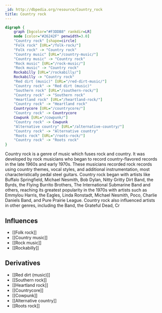 ```yaml
---
_id: http://dbpedia.org/resource/Country_rock
title: Country rock
---
```


```dot
digraph {
	graph [bgcolor="#F3DDB8" rankdir=LR]
	node [color="#26242F" penwidth=3.0]
	"Country rock" [shape=circle]
	"Folk rock" [URL="/folk-rock/"]
	"Folk rock" -> "Country rock"
	"Country music" [URL="/country-music/"]
	"Country music" -> "Country rock"
	"Rock music" [URL="/rock-music/"]
	"Rock music" -> "Country rock"
	Rockabilly [URL="/rockabilly/"]
	Rockabilly -> "Country rock"
	"Red dirt (music)" [URL="/red-dirt-music/"]
	"Country rock" -> "Red dirt (music)"
	"Southern rock" [URL="/southern-rock/"]
	"Country rock" -> "Southern rock"
	"Heartland rock" [URL="/heartland-rock/"]
	"Country rock" -> "Heartland rock"
	Countrycore [URL="/countrycore/"]
	"Country rock" -> Countrycore
	Cowpunk [URL="/cowpunk/"]
	"Country rock" -> Cowpunk
	"Alternative country" [URL="/alternative-country/"]
	"Country rock" -> "Alternative country"
	"Roots rock" [URL="/roots-rock/"]
	"Country rock" -> "Roots rock"
}
```

Country rock is a genre of music which fuses rock and country. It was developed by rock musicians who began to record country-flavored records in the late 1960s and early 1970s. These musicians recorded rock records using country themes, vocal styles, and additional instrumentation, most characteristically pedal steel guitars. Country rock began with artists like Buffalo Springfield, Michael Nesmith, Bob Dylan, Nitty Gritty Dirt Band, the Byrds, the Flying Burrito Brothers, The International Submarine Band and others, reaching its greatest popularity in the 1970s with artists such as Emmylou Harris, the Eagles, Linda Ronstadt, Michael Nesmith, Poco, Charlie Daniels Band, and Pure Prairie League. Country rock also influenced artists in other genres, including the Band, the Grateful Dead, Cr

## Influences
- [[Folk rock]]
- [[Country music]]
- [[Rock music]]
- [[Rockabilly]]

## Derivatives
- [[Red dirt (music)]]
- [[Southern rock]]
- [[Heartland rock]]
- [[Countrycore]]
- [[Cowpunk]]
- [[Alternative country]]
- [[Roots rock]]

